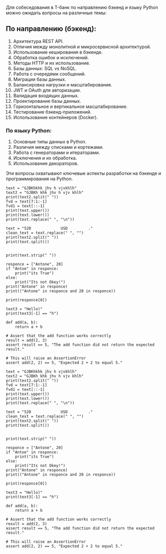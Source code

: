 Для собеседования в T-банк по направлению бэкенд и языку Python можно ожидать вопросы на различные темы:

## По направлению (бэкенд):
1. Архитектура REST API.
2. Отличия между монолитной и микросервисной архитектурой.
3. Использование кеширования в бэкенде.
4. Обработка ошибок и исключений.
5. Методы HTTP и их использование.
6. Базы данных: SQL vs NoSQL.
7. Работа с очередями сообщений.
8. Миграции базы данных.
9. Балансировка нагрузки и масштабирование.
10. JWT и OAuth для авторизации.
11. Валидация входящих данных.
12. Проектирование базы данных.
13. Горизонтальное и вертикальное масштабирование.
14. Тестирование бэкенд-приложений.
15. Использование контейнеров (Docker).

### По языку Python:
1. Основные типы данных в Python.
2. Различия между списками и кортежами.
3. Работа с генераторами и итераторами.
4. Исключения и их обработка.
5. Использование декораторов.

Эти вопросы охватывают ключевые аспекты разработки на бэкенде и программирования на Python.


```
text = "GJBKhkhk jhv h vjvkhlh"
text2 = "GJBKh khk jhv h vjv khlh"
print(text2.split(" "))
fvd = text[7:1:-1]
fvd1 = text[::-1]
print(text.upper())
print(text.lower())
print(text.replace(" ", "\n"))

text = "520             USD         ."
clean_text = text.replace(" ", "")
print(text2.split(" "))
print(text.split())


print(text.strip(" "))

responce = ["Antone", 20]
if "Antoe" in responce:
    print("its True")
else:
    print("Its not Okey!")
print("Antone" in responce)
print(("Antone" in responce and 20 in responce))

print(responce[0])

text3 = "Hello)"
print(text3[-1] == "h")

def add(a, b):
    return a + b

# Assert that the add function works correctly
result = add(2, 3)
assert result == 5, "The add function did not return the expected result."

# This will raise an AssertionError
assert add(2, 2) == 5, "Expected 2 + 2 to equal 5."

text = "GJBKhkhk jhv h vjvkhlh"
text2 = "GJBKh khk jhv h vjv khlh"
print(text2.split(" "))
fvd = text[7:1:-1]
fvd1 = text[::-1]
print(text.upper())
print(text.lower())
print(text.replace(" ", "\n"))

text = "520             USD         ."
clean_text = text.replace(" ", "")
print(text2.split(" "))
print(text.split())


print(text.strip(" "))

responce = ["Antone", 20]
if "Antoe" in responce:
    print("its True")
else:
    print("Its not Okey!")
print("Antone" in responce)
print(("Antone" in responce and 20 in responce))

print(responce[0])

text3 = "Hello)"
print(text3[-1] == "h")

def add(a, b):
    return a + b

# Assert that the add function works correctly
result = add(2, 3)
assert result == 5, "The add function did not return the expected result."

# This will raise an AssertionError
assert add(2, 2) == 5, "Expected 2 + 2 to equal 5."


```

